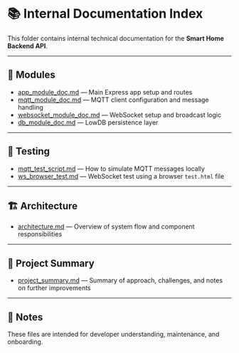# 📚 Internal Documentation Index

This folder contains internal technical documentation for the **Smart Home Backend API**.

---

## 🔧 Modules

- [app_module_doc.md](app_module_doc.md) — Main Express app setup and routes
- [mqtt_module_doc.md](mqtt_module_doc.md) — MQTT client configuration and message handling
- [websocket_module_doc.md](websocket_module_doc.md) — WebSocket setup and broadcast logic
- [db_module_doc.md](db_module_doc.md) — LowDB persistence layer

---

## 🧪 Testing

- [mqtt_test_script.md](mqtt_test_script.md) — How to simulate MQTT messages locally
- [ws_browser_test.md](ws_browser_test.md) — WebSocket test using a browser `test.html` file

---

## 🏗 Architecture

- [architecture.md](architecture.md) — Overview of system flow and component responsibilities

---

## 📝 Project Summary

- [project_summary.md](project_summary.md) — Summary of approach, challenges, and notes on further improvements

---

## 📎 Notes

These files are intended for developer understanding, maintenance, and onboarding.